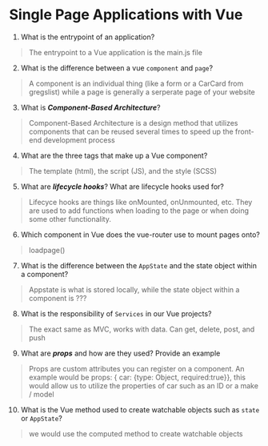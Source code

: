 # Single Page Applications with Vue
01. What is the entrypoint of an application?

  > The entrypoint to a Vue application is the main.js file

02. What is the difference between a vue `component` and `page`?

  > A component is an individual thing (like a form or a CarCard from gregslist) while a page is generally a serperate page of your website

03. What is ***Component-Based Architecture***?

  > Component-Based Architecture is a design method that utilizes components that can be reused several times to speed up the front-end development process

04. What are the three tags that make up a Vue component?

  > The template (html), the script (JS), and the style (SCSS)

05. What are ***lifecycle hooks***? What are lifecycle hooks used for?

  > Lifecyce hooks are things like onMounted, onUnmounted, etc. They are used to add functions when loading to the page or when doing some other functionality.

06. Which component in Vue does the vue-router use to mount pages onto?

  > loadpage()

07. What is the difference between the `AppState` and the state object within a component?

  > Appstate is what is stored locally, while the state object within a component is ???

08. What is the responsibility of `Services` in our Vue projects?

  > The exact same as MVC, works with data. Can get, delete, post, and push

09. What are ***props*** and how are they used? Provide an example

  > Props are custom attributes you can register on a component. An example would be props: { car: {type: Object, required:true}}, this would allow us to utilize the properties of car such as an ID or a make / model

10. What is the Vue method used to create watchable objects such as `state` or `AppState`?

  > we would use the computed method to create watchable objects

